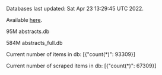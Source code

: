 Databases last updated: Sat Apr 23 13:29:45 UTC 2022. 

Available [here](https://github.com/cbeauhilton/ash-db/releases).


95M	abstracts.db

584M	abstracts_full.db

Current number of items in db:
[{"count(*)": 93309}]

Current number of scraped items in db:
[{"count(*)": 67309}]
